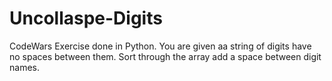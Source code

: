 # Uncollaspe-Digits
CodeWars Exercise done in Python. You are given aa string of digits have no spaces between them. Sort through the array add a space between digit names.
